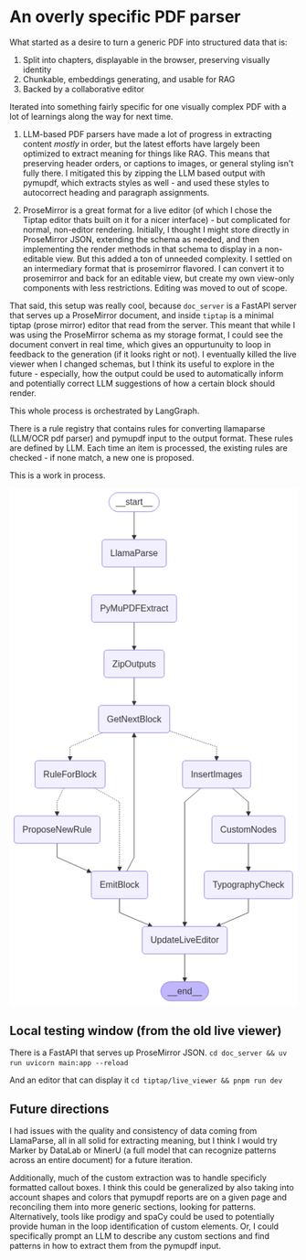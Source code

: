 # An overly specific PDF parser

What started as a desire to turn a generic PDF into structured data that is:

1. Split into chapters, displayable in the browser, preserving visually identity
2. Chunkable, embeddings generating, and usable for RAG
3. Backed by a collaborative editor

Iterated into something fairly specific for one visually complex PDF with a lot of learnings along the way for next time.

1. LLM-based PDF parsers have made a lot of progress in extracting content _mostly_ in order, but the latest efforts have largely been optimized to extract meaning for things like RAG. This means that preserving header orders, or captions to images, or general styling isn't fully there. I mitigated this by zipping the LLM based output with pymupdf, which extracts styles as well - and used these styles to autocorrect heading and paragraph assignments.

2. ProseMirror is a great format for a live editor (of which I chose the Tiptap editor thats built on it for a nicer interface) - but complicated for normal, non-editor rendering. Initially, I thought I might store directly in ProseMirror JSON, extending the schema as needed, and then implementing the render methods in that schema to display in a non-editable view. But this added a ton of unneeded complexity. I settled on an intermediary format that is prosemirror flavored. I can convert it to prosemirror and back for an editable view, but create my own view-only components with less restrictions. Editing was moved to out of scope.

That said, this setup was really cool, because `doc_server` is a FastAPI server that serves up a ProseMirror document, and inside `tiptap` is a minimal tiptap (prose mirror) editor that read from the server. This meant that while I was using the ProseMirror schema as my storage format, I could see the document convert in real time, which gives an oppurtunuity to loop in feedback to the generation (if it looks right or not). I eventually killed the live viewer when I changed schemas, but I think its useful to explore in the future - especially, how the output could be used to automatically inform and potentially correct LLM suggestions of how a certain block should render.

This whole process is orchestrated by LangGraph.

There is a rule registry that contains rules for converting llamaparse (LLM/OCR pdf parser) and pymupdf input to the output format. These rules are defined by LLM. Each time an item is processed, the existing rules are checked - if none match, a new one is proposed.

This is a work in process.

![Pipeline Diagram](pipeline_diagram.png)

## Local testing window (from the old live viewer)

There is a FastAPI that serves up ProseMirror JSON.
`cd doc_server && uv run uvicorn main:app --reload`

And an editor that can display it
`cd tiptap/live_viewer && pnpm run dev`

## Future directions

I had issues with the quality and consistency of data coming from LlamaParse, all in all solid for extracting meaning, but I think I would try Marker by DataLab or MinerU (a full model that can recognize patterns across an entire document) for a future iteration.

Additionally, much of the custom extraction was to handle specificly formatted callout boxes. I think this could be generalized by also taking into account shapes and colors that pymupdf reports are on a given page and reconciling them into more generic sections, looking for patterns. Alternatively, tools like prodigy and spaCy could be used to potentially provide human in the loop identification of custom elements. Or, I could specifically prompt an LLM to describe any custom sections and find patterns in how to extract them from the pymupdf input.
